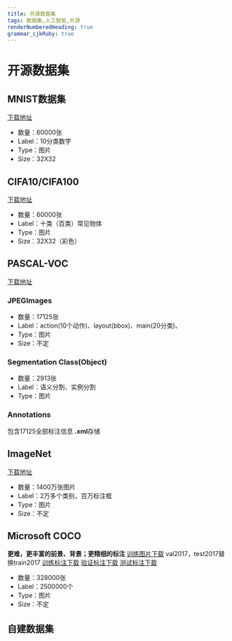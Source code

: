 ```yaml
---
title: 开源数据集
tags: 数据集,人工智能,开源
renderNumberedHeading: true
grammar_cjkRuby: true
---
```

# 开源数据集

## MNIST数据集
[下载地址](http://yann.lecun.com/exdb/mnist/)
- 数量：60000张
- Label：10分类数字
- Type：图片
- Size：32X32

## CIFA10/CIFA100
[下载地址](http://www.cs.toronto.edu/~kriz/cifar.html)
- 数量：60000张
- Label：十类（百类）常见物体
- Type：图片
- Size：32X32（彩色）

## PASCAL-VOC
[下载地址](http://host.robots.ox.ac.uk/pascal/VOC/)
### JPEGImages
- 数量：17125张
- Label：action(10个动作)、layout(bbox)、main(20分类)、
- Type：图片
- Size：不定

### Segmentation Class(Object)
- 数量：2913张
- Label：语义分割、实例分割
- Type：图片

### Annotations
包含17125全部标注信息 **.xml**存储

## ImageNet
[下载地址](http://www.image-net.org/)
- 数量：1400万张图片
- Label：2万多个类别，百万标注框
- Type：图片
- Size：不定

## Microsoft COCO
**更难，更丰富的前景、背景；更精细的标注**
[训练图片下载](http://images.cocodataset.org/zips/train2017.zip)
val2017，test2017替换train2017
[训练标注下载](http://images.cocodataset.org/annotations/annotations_trainval2017.zip)
[验证标注下载](http://images.cocodataset.org/annotations/stuff_annotations_trainval2017.zip)
[测试标注下载](http://images.cocodataset.org/annotations/image_info_test2017.zip)
- 数量：328000张
- Label：2500000个
- Type：图片
- Size：不定

## 自建数据集